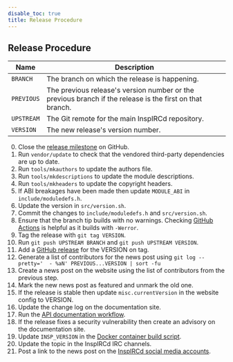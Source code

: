 ```yaml
---
disable_toc: true
title: Release Procedure
---
```


## Release Procedure

Name       | Description
---------- | -------
`BRANCH`   | The branch on which the release is happening.
`PREVIOUS` | The previous release's version number or the previous branch if the release is the first on that branch.
`UPSTREAM` | The Git remote for the main InspIRCd repository.
`VERSION`  | The new release's version number.

0. Close the [release milestone](https://github.com/inspircd/inspircd/milestones) on GitHub.
0. Run `vendor/update` to check that the vendored third-party dependencies are up to date.
0. Run `tools/mkauthors` to update the authors file.
0. Run `tools/mkdescriptions` to update the module descriptions.
0. Run `tools/mkheaders` to update the copyright headers.
0. If ABI breakages have been made then update `MODULE_ABI` in `include/moduledefs.h`.
0. Update the version in `src/version.sh`.
0. Commit the changes to `include/moduledefs.h` and `src/version.sh`.
0. Ensure that the branch tip builds with no warnings. Checking [GitHub Actions](https://github.com/inspircd/inspircd/actions) is helpful as it builds with `-Werror`.
0. Tag the release with `git tag VERSION`.
0. Run `git push UPSTREAM BRANCH` and `git push UPSTREAM VERSION`.
0. Add a [GitHub release](https://github.com/inspircd/inspircd/tags) for the VERSION on tag.
0. Generate a list of contributors for the news post using `git log --pretty='  - %aN' PREVIOUS...VERSION | sort -fu`
0. Create a news post on the website using the list of contributors from the previous step.
0. Mark the new news post as featured and unmark the old one.
0. If the release is stable then update `misc.currentVersion` in the website config to VERSION.
0. Update the change log on the documentation site.
0. Run the [API documentation workflow](https://github.com/inspircd/api-docs/actions/workflows/build.yml).
0. If the release fixes a security vulnerability then create an advisory on the documentation site.
0. Update `INSP_VERSION` in the [Docker container build script](https://github.com/inspircd/docker/blob/master/.github/workflows/build-container.yml).
0. Update the topic in the InspIRCd IRC channels.
0. Post a link to the news post on the [InspIRCd social media accounts](/support).
